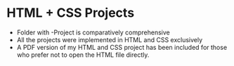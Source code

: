 # **HTML + CSS Projects**
* Folder with -Project is comparatively comprehensive
* All the projects were implemented in HTML and CSS exclusively 
* A PDF version of my HTML and CSS project has been included for those who prefer not to open the HTML file directly.


